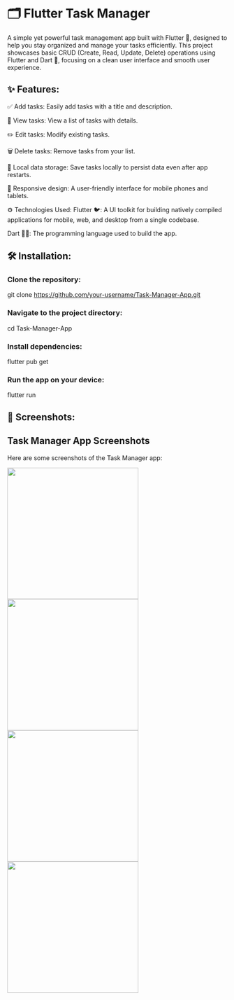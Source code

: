 # 🗂️ Flutter Task Manager
A simple yet powerful task management app built with Flutter 🚀, designed to help you stay organized and manage your tasks efficiently. This project showcases basic CRUD (Create, Read, Update, Delete) operations using Flutter and Dart 🦄, focusing on a clean user interface and smooth user experience.


## ✨ Features:
✅ Add tasks: Easily add tasks with a title and description.

👀 View tasks: View a list of tasks with details.

✏️ Edit tasks: Modify existing tasks.

🗑️ Delete tasks: Remove tasks from your list.

💾 Local data storage: Save tasks locally to persist data even after app restarts.

📱 Responsive design: A user-friendly interface for mobile phones and tablets.

⚙️ Technologies Used:
Flutter 🐦: A UI toolkit for building natively compiled applications for mobile, web, and desktop from a single codebase.

Dart 🦸‍♂️: The programming language used to build the app.


## 🛠️ Installation:
### Clone the repository:
git clone https://github.com/your-username/Task-Manager-App.git

### Navigate to the project directory:
cd Task-Manager-App

### Install dependencies:
flutter pub get

### Run the app on your device:
flutter run


## 📸 Screenshots:
## Task Manager App Screenshots

Here are some screenshots of the Task Manager app:

<img src="https://github.com/user-attachments/assets/36bb920a-8f17-4108-bae7-57ff994c04dc" width="300"/>
<img src="https://github.com/user-attachments/assets/24933164-a3f1-43be-af1d-efffb6c2a78a" width="300"/>
<img src="https://github.com/user-attachments/assets/c8c62acf-1238-40cb-9a91-63edb04d0940" width="300"/>
<img src="https://github.com/user-attachments/assets/528aef36-7fdd-4e42-b8ab-836c815eb086" width="300"/>
